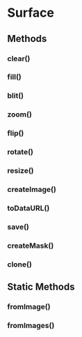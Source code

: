 # Surface

## Methods

### **clear()**
### **fill()**
### **blit()**
### **zoom()**
### **flip()**
### **rotate()**
### **resize()**
### **createImage()**
### **toDataURL()**
### **save()**
### **createMask()**
### **clone()**

## Static Methods

### **fromImage()**
### **fromImages()**